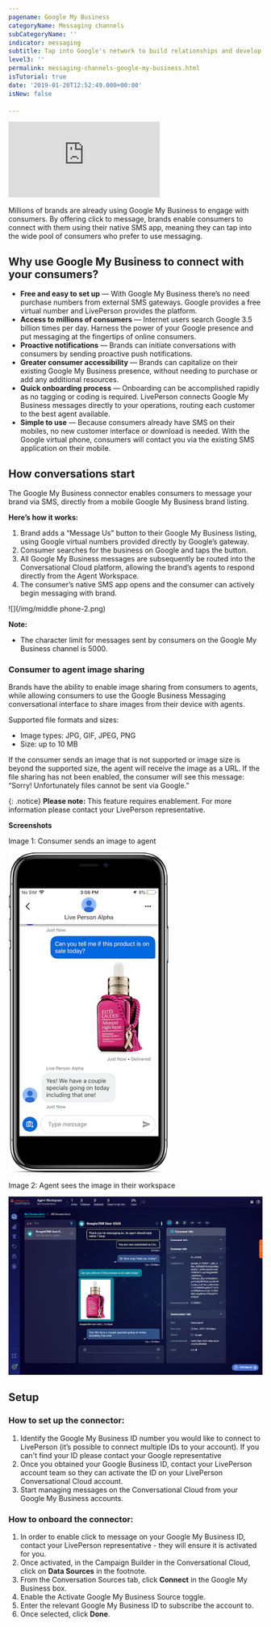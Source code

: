 ```yaml
---
pagename: Google My Business
categoryName: Messaging channels
subCategoryName: ''
indicator: messaging
subtitle: Tap into Google's network to build relationships and develop more prospects
level3: ''
permalink: messaging-channels-google-my-business.html
isTutorial: true
date: '2019-01-20T12:52:49.000+00:00'
isNew: false

---
```

<iframe style="max-width: 750px;" src="https://player.vimeo.com/video/238914379" frameborder="0" webkitallowfullscreen mozallowfullscreen allowfullscreen></iframe>

Millions of brands are already using Google My Business to engage with consumers. By offering click to message, brands enable consumers to connect with them using their native SMS app, meaning they can tap into the wide pool of consumers who prefer to use messaging.

## Why use Google My Business to connect with your consumers?

* **Free and easy to set up** — With Google My Business there’s no need purchase numbers from external SMS gateways. Google provides a free virtual number and LivePerson provides the platform.
* **Access to millions of consumers** — Internet users search Google 3.5 billion times per day. Harness the power of your Google presence and put messaging at the fingertips of online consumers.
* **Proactive notifications** — Brands can initiate conversations with consumers by sending proactive push notifications.
* **Greater consumer accessibility** — Brands can capitalize on their existing Google My Business presence, without needing to purchase or add any additional resources.
* **Quick onboarding process** — Onboarding can be accomplished rapidly as no tagging or coding is required. LivePerson connects Google My Business messages directly to your operations, routing each customer to the best agent available.
* **Simple to use** — Because consumers already have SMS on their mobiles, no new customer interface or download is needed. With the Google virtual phone, consumers will contact you via the existing SMS application on their mobile.

## How conversations start

The Google My Business connector enables consumers to message your brand via SMS, directly from a mobile Google My Business brand listing.

**Here’s how it works:**

1. Brand adds a “Message Us” button to their Google My Business listing, using Google virtual numbers provided directly by Google’s gateway.
2. Consumer searches for the business on Google and taps the button.
3. All Google My Business messages are subsequently be routed into the Conversational Cloud platform, allowing the brand’s agents to respond directly from the Agent Workspace.
4. The consumer’s native SMS app opens and the consumer can actively begin messaging with brand.

![](/img/middle phone-2.png)

<div class="important">
<b>Note:</b>
<ul>
<li>The character limit for messages sent by consumers on the Google My Business channel is 5000.</li>
</ul>
</div>

### Consumer to agent image sharing

Brands have the ability to enable image sharing from consumers to agents, while allowing consumers to use the Google Business Messaging conversational interface to share images from their device with agents.

Supported file formats and sizes:
* Image types: JPG, GIF, JPEG, PNG
* Size: up to 10 MB

If the consumer sends an image that is not supported or image size is beyond the supported size, the agent will receive the image as a URL. If the file sharing has not been enabled, the consumer will see this message: “Sorry! Unfortunately files cannot be sent via Google.”

{: .notice}
**Please note:** This feature requires enablement. For more information please contact your LivePerson representative.

**Screenshots**

Image 1: Consumer sends an image to agent

![](img/week-of-december-2nd-1.png)

Image 2: Agent sees the image in their workspace

![](img/week-of-december-2nd-2.png)

## Setup

### How to set up the connector:

1. Identify the Google My Business ID number you would like to connect to LivePerson (it’s possible to connect multiple IDs to your account). If you can't find your ID please contact your Google representative
2. Once you obtained your Google Business ID, contact your LivePerson account team so they can activate the ID on your LivePerson Conversational Cloud account.
3. Start managing messages on the Conversational Cloud from your Google My Business accounts.

### How to onboard the connector:

1. In order to enable click to message on your Google My Business ID, contact your LivePerson representative - they will ensure it is activated for you.
2. Once activated, in the Campaign Builder in the Conversational Cloud, click on **Data Sources** in the footnote.
3. From the Conversation Sources tab, click **Connect** in the Google My Business box.
4. Enable the Activate Google My Business Source toggle.
5. Enter the relevant Google My Business ID to subscribe the account to.
6. Once selected, click **Done**.

